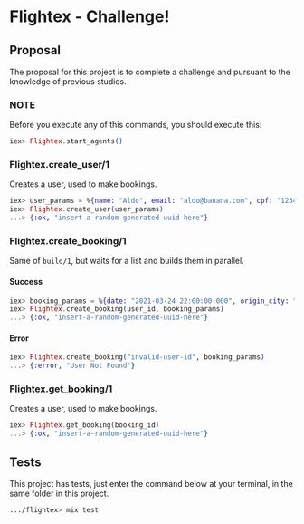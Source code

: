 # Flightex - Challenge!

## Proposal
The proposal for this project is to complete a challenge and pursuant to the knowledge of previous studies.<br>

### NOTE
Before you execute any of this commands, you should execute this:
```elixir
iex> Flightex.start_agents()
```

### Flightex.create_user/1
Creates a user, used to make bookings.

```elixir
iex> user_params = %{name: "Aldo", email: "aldo@banana.com", cpf: "12345678911"}
iex> Flightex.create_user(user_params)
...> {:ok, "insert-a-random-generated-uuid-here"}
```

### Flightex.create_booking/1
Same of `build/1`, but waits for a list and builds them in parallel.

#### Success
```elixir
iex> booking_params = %{date: "2021-03-24 22:00:00.000", origin_city: "Sao Paulo", destiny_city: "Guarulhos"}
iex> Flightex.create_booking(user_id, booking_params)
...> {:ok, "insert-a-random-generated-uuid-here"}
```

#### Error
```elixir
iex> Flightex.create_booking("invalid-user-id", booking_params)
...> {:error, "User Not Found"}
```

### Flightex.get_booking/1
Creates a user, used to make bookings.

```elixir
iex> Flightex.get_booking(booking_id)
...> {:ok, "insert-a-random-generated-uuid-here"}
```

## Tests

This project has tests, just enter the command below at your terminal, in the same folder in this project.
```sh
.../flightex> mix test
```